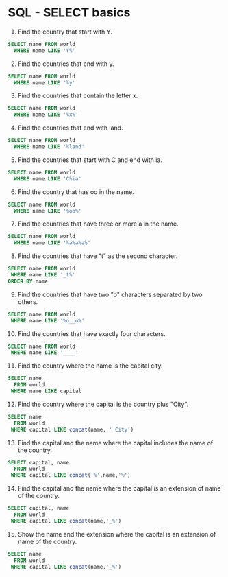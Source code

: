 # SQL - SELECT basics

1. Find the country that start with Y.
```sql
SELECT name FROM world
  WHERE name LIKE 'Y%'
```

2. Find the countries that end with y.
```sql
SELECT name FROM world
  WHERE name LIKE '%y'
```

3. Find the countries that contain the letter x.
```sql
SELECT name FROM world
  WHERE name LIKE '%x%'
```

4. Find the countries that end with land.
```sql
SELECT name FROM world
  WHERE name LIKE '%land'
```

5. Find the countries that start with C and end with ia.
```sql
SELECT name FROM world
  WHERE name LIKE 'C%ia'
```

6. Find the country that has oo in the name.
```sql
SELECT name FROM world
  WHERE name LIKE '%oo%'
```

7. Find the countries that have three or more a in the name.
```sql
SELECT name FROM world
  WHERE name LIKE '%a%a%a%'
```

8. Find the countries that have "t" as the second character.
```sql
SELECT name FROM world
 WHERE name LIKE '_t%'
ORDER BY name
```

9. Find the countries that have two "o" characters separated by two others.
```sql
SELECT name FROM world
 WHERE name LIKE '%o__o%'
```

10. Find the countries that have exactly four characters.
```sql
SELECT name FROM world
 WHERE name LIKE '____'
```

11. Find the country where the name is the capital city.
```sql
SELECT name
  FROM world
 WHERE name LIKE capital
```

12. Find the country where the capital is the country plus "City".
```sql
SELECT name
  FROM world
 WHERE capital LIKE concat(name, ' City')

```

13. Find the capital and the name where the capital includes the name of the country.
```sql
SELECT capital, name
  FROM world
 WHERE capital LIKE concat('%',name,'%')

```

14. Find the capital and the name where the capital is an extension of name of the country.
```sql
SELECT capital, name
  FROM world
 WHERE capital LIKE concat(name,'_%')

```

15. Show the name and the extension where the capital is an extension of name of the country.
```sql
SELECT name
  FROM world
 WHERE capital LIKE concat(name,'_%')

```